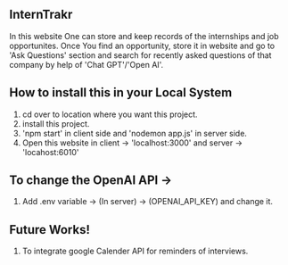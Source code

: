## InternTrakr
In this website One can store and keep records of the internships and job opportunites.
Once You find an opportunity, store it in website and go to 'Ask Questions' section and search for recently asked questions of that company by help of 'Chat GPT'/'Open AI'.

## How to install this in your Local System
1) cd over to location where you want this project.
2) install this project.
3) 'npm start' in client side and 'nodemon app.js' in server side.
4) Open this website in client -> 'localhost:3000' and server ->
   'locahost:6010'

## To change the OpenAI API ->
1) Add .env variable -> (In server) -> (OPENAI_API_KEY) and change it.

## Future Works!
1) To integrate google Calender API for reminders of interviews.
